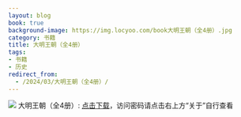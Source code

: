 ```yaml
---
layout: blog
book: true
background-image: https://img.locyoo.com/book大明王朝（全4册）.jpg
category: 书籍
title: 大明王朝（全4册）
tags:
- 书籍
- 历史
redirect_from:
  - /2024/03/大明王朝（全4册）/
---
```

![](https://img.locyoo.com/book大明王朝（全4册）.jpg)
大明王朝（全4册）: <a name = "ref1" href="https://url18.ctfile.com/f/50983618-1380048913-4b3c0d?p=3619">点击下载</a>，访问密码请点击右上方“关于”自行查看